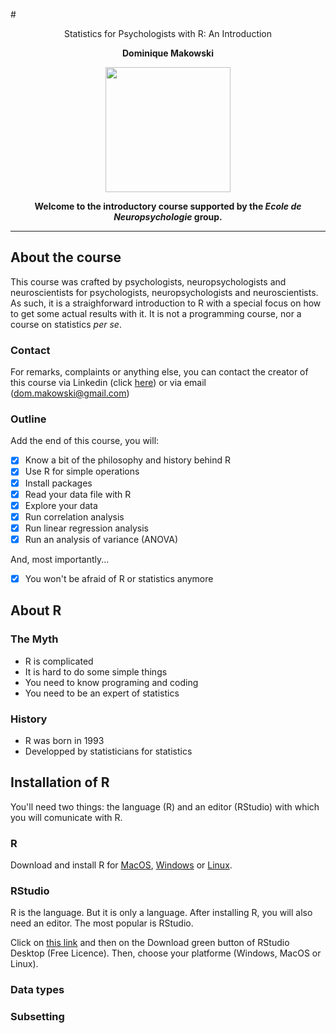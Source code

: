 #<p align="center"> Statistics for Psychologists with R: An Introduction </p>
**<p align="center"> Dominique Makowski </p>**

<p align="center"><img src="https://biblineuropsy.files.wordpress.com/2016/08/n.png" width="200"></p>


**<p align="center">Welcome to the introductory course supported by the _Ecole de Neuropsychologie_ group.</p>**

---

## About the course

This course was crafted by psychologists, neuropsychologists and neuroscientists for psychologists, neuropsychologists and neuroscientists.
As such, it is a straighforward introduction to R with a special focus on how to get some actual results with it.
It is not a programming course, nor a course on statistics *per se*.

### Contact

For remarks, complaints or anything else, you can contact the creator of this course via Linkedin (click [here](https://fr.linkedin.com/in/dominiquemakowski)) or via email (<dom.makowski@gmail.com>)



### Outline

Add the end of this course, you will:

- [x] Know a bit of the philosophy and history behind R
- [x] Use R for simple operations
- [x] Install packages
- [x] Read your data file with R
- [x] Explore your data
- [x] Run correlation analysis
- [x] Run linear regression analysis
- [x] Run an analysis of variance (ANOVA)

And, most importantly...

- [x] You won't be afraid of R or statistics anymore

## About R

### The Myth

- R is complicated
- It is hard to do some simple things
- You need to know programing and coding
- You need to be an expert of statistics

### History

- R was born in 1993
- Developped by statisticians for statistics



## Installation of R

You'll need two things: the language (R) and an editor (RStudio) with which you will comunicate with R.

### R

Download and install R for [MacOS](https://cran.r-project.org/bin/macosx/), [Windows](https://cran.r-project.org/bin/windows/) or [Linux](https://cran.r-project.org/bin/linux/).

### RStudio

R is the language. But it is only a language. After installing R, you will also need an editor. The most popular is RStudio.

Click on [this link](https://www.rstudio.com/products/rstudio/download3/) and then on the Download green button of RStudio Desktop (Free Licence). Then, choose your platforme (Windows, MacOS or Linux).


### Data types
### Subsetting
